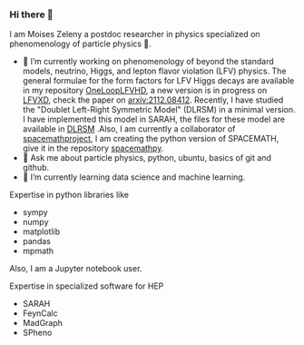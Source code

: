 ### Hi there 👋

I am Moises Zeleny a postdoc researcher in physics specialized on phenomenology of particle physics  :punch:.
- 🔭 I’m currently working on phenomenology of beyond the standard models, neutrino,  Higgs, and lepton flavor violation (LFV) physics. The general formulae for the form factors for LFV Higgs decays are available in my repository [OneLoopLFVHD](https://github.com/moiseszeleny/OneLoopLFVHD), a new version is in progress on [LFVXD](https://github.com/moiseszeleny/LFVXD), check the paper on [arxiv:2112.08412](https://arxiv.org/abs/2112.08412). Recently, I have studied the "Doublet Left-Right Symmetric Model" (DLRSM) in a minimal version. I have implemented this model in SARAH, the files for these model are available in [DLRSM](https://github.com/moiseszeleny/LFVXD) .Also, I am currently a collaborator of [spacemathproject](https://github.com/spacemathproject), I am creating the python version of SPACEMATH, give it in the repository [spacemathpy](https://github.com/spacemathproject/spacemathpy).
- 💬 Ask me about particle physics, python, ubuntu, basics of git and github.
- 🌱 I’m currently learning data science and machine learning.

Expertise in python libraries like 
- sympy
- numpy
- matplotlib
- pandas
- mpmath

Also, I am a Jupyter notebook user. 

Expertise in specialized software for HEP
 - SARAH
 - FeynCalc
 - MadGraph
 - SPheno


<!--
**moiseszeleny/moiseszeleny** is a ✨ _special_ ✨ repository because its `README.md` (this file) appears on your GitHub profile.

Here are some ideas to get you started:

- 🔭 I’m currently working on ...
- 🌱 I’m currently learning ...
- 👯 I’m looking to collaborate on ...
- 🤔 I’m looking for help with ...
- 💬 Ask me about ...
- 📫 How to reach me: ...
- 😄 Pronouns: ...
- ⚡ Fun fact: ...
-->
